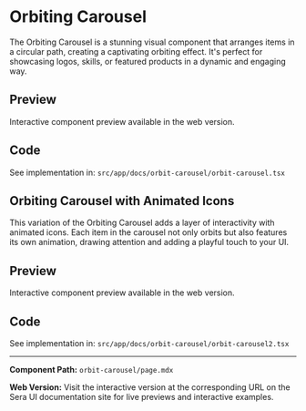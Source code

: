 # Orbiting Carousel 

The Orbiting Carousel is a stunning visual component that arranges items in a circular path, creating a captivating orbiting effect. It's perfect for showcasing logos, skills, or featured products in a dynamic and engaging way.

## Preview

Interactive component preview available in the web version.

## Code

See implementation in: `src/app/docs/orbit-carousel/orbit-carousel.tsx`

## Orbiting Carousel with Animated Icons

This variation of the Orbiting Carousel adds a layer of interactivity with animated icons. Each item in the carousel not only orbits but also features its own animation, drawing attention and adding a playful touch to your UI.

## Preview

Interactive component preview available in the web version.

## Code

See implementation in: `src/app/docs/orbit-carousel/orbit-carousel2.tsx`

---

**Component Path:** `orbit-carousel/page.mdx`

**Web Version:** Visit the interactive version at the corresponding URL on the Sera UI documentation site for live previews and interactive examples.
